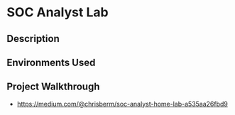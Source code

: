 # SOC Analyst Lab

<h2>Description</h2>

<h2>Environments Used </h2>


<h2>Project Walkthrough</h2>

- https://medium.com/@chrisberm/soc-analyst-home-lab-a535aa26fbd9

</body>
</html>
